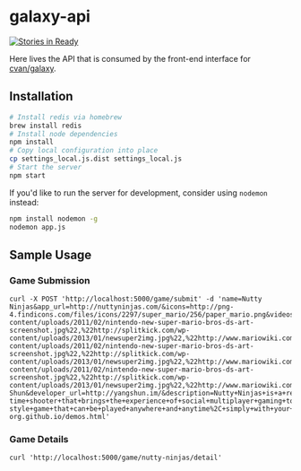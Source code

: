 # galaxy-api

[![Stories in Ready](https://badge.waffle.io/cvan/galaxy-api.png?label=ready&title=Ready)](https://waffle.io/cvan/galaxy-api)

Here lives the API that is consumed by the front-end interface for
[cvan/galaxy](cvan/galaxy).


## Installation

```bash
# Install redis via homebrew
brew install redis
# Install node dependencies
npm install
# Copy local configuration into place
cp settings_local.js.dist settings_local.js
# Start the server
npm start
```

If you'd like to run the server for development, consider using `nodemon` instead:

```bash
npm install nodemon -g
nodemon app.js
```


## Sample Usage

### Game Submission

    curl -X POST 'http://localhost:5000/game/submit' -d 'name=Nutty Ninjas&app_url=http://nuttyninjas.com/&icons=http://png-4.findicons.com/files/icons/2297/super_mario/256/paper_mario.png&videos=%5B%22http://www.youtube.com/embed/4kvT0dywaF8%22,%22http://www.youtube.com/embed/1Sow2O8D9Ok%22%5D&screenshots=%5B%22http://www.digitaltrends.com/wp-content/uploads/2011/02/nintendo-new-super-mario-bros-ds-art-screenshot.jpg%22,%22http://splitkick.com/wp-content/uploads/2013/01/newsuper2img.jpg%22,%22http://www.mariowiki.com/images/f/fc/SuperMarioBrosArtwork2.jpg%22,%22http://www.digitaltrends.com/wp-content/uploads/2011/02/nintendo-new-super-mario-bros-ds-art-screenshot.jpg%22,%22http://splitkick.com/wp-content/uploads/2013/01/newsuper2img.jpg%22,%22http://www.mariowiki.com/images/f/fc/SuperMarioBrosArtwork2.jpg%22,%22http://www.digitaltrends.com/wp-content/uploads/2011/02/nintendo-new-super-mario-bros-ds-art-screenshot.jpg%22,%22http://splitkick.com/wp-content/uploads/2013/01/newsuper2img.jpg%22,%22http://www.mariowiki.com/images/f/fc/SuperMarioBrosArtwork2.jpg%22%5D&artwork_background=background.jpg&developer_name=Yang Shun&developer_url=http://yangshun.im/&description=Nutty+Ninjas+is+a+real-time+shooter+that+brings+the+experience+of+social+multiplayer+gaming+to+a+whole+new+level%3B+it+is+a+console-style+game+that+can+be+played+anywhere+and+anytime%2C+simply+with+your+computer+and+mobile+devices.+Multiple+players+can+join+a+common+gameplay+screen+just+by+using+their+mobile+devices%2C+and+control+their+ninja+character+to+unleash+dangerous+weapons+at+fellow+players!&genre=action&privacy_policy_url=http://una-org.github.io/demos.html'

### Game Details

    curl 'http://localhost:5000/game/nutty-ninjas/detail'
